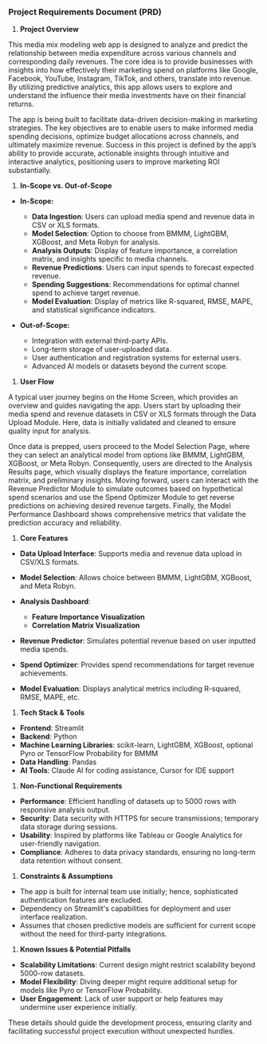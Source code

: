 ### Project Requirements Document (PRD)

1.  **Project Overview**

This media mix modeling web app is designed to analyze and predict the relationship between media expenditure across various channels and corresponding daily revenues. The core idea is to provide businesses with insights into how effectively their marketing spend on platforms like Google, Facebook, YouTube, Instagram, TikTok, and others, translate into revenue. By utilizing predictive analytics, this app allows users to explore and understand the influence their media investments have on their financial returns.

The app is being built to facilitate data-driven decision-making in marketing strategies. The key objectives are to enable users to make informed media spending decisions, optimize budget allocations across channels, and ultimately maximize revenue. Success in this project is defined by the app’s ability to provide accurate, actionable insights through intuitive and interactive analytics, positioning users to improve marketing ROI substantially.

1.  **In-Scope vs. Out-of-Scope**

*   **In-Scope:**

    *   **Data Ingestion**: Users can upload media spend and revenue data in CSV or XLS formats.
    *   **Model Selection**: Option to choose from BMMM, LightGBM, XGBoost, and Meta Robyn for analysis.
    *   **Analysis Outputs**: Display of feature importance, a correlation matrix, and insights specific to media channels.
    *   **Revenue Predictions**: Users can input spends to forecast expected revenue.
    *   **Spending Suggestions**: Recommendations for optimal channel spend to achieve target revenue.
    *   **Model Evaluation**: Display of metrics like R-squared, RMSE, MAPE, and statistical significance indicators.

*   **Out-of-Scope:**

    *   Integration with external third-party APIs.
    *   Long-term storage of user-uploaded data.
    *   User authentication and registration systems for external users.
    *   Advanced AI models or datasets beyond the current scope.

1.  **User Flow**

A typical user journey begins on the Home Screen, which provides an overview and guides navigating the app. Users start by uploading their media spend and revenue datasets in CSV or XLS formats through the Data Upload Module. Here, data is initially validated and cleaned to ensure quality input for analysis.

Once data is prepped, users proceed to the Model Selection Page, where they can select an analytical model from options like BMMM, LightGBM, XGBoost, or Meta Robyn. Consequently, users are directed to the Analysis Results page, which visually displays the feature importance, correlation matrix, and preliminary insights. Moving forward, users can interact with the Revenue Predictor Module to simulate outcomes based on hypothetical spend scenarios and use the Spend Optimizer Module to get reverse predictions on achieving desired revenue targets. Finally, the Model Performance Dashboard shows comprehensive metrics that validate the prediction accuracy and reliability.

1.  **Core Features**

*   **Data Upload Interface**: Supports media and revenue data upload in CSV/XLS formats.

*   **Model Selection**: Allows choice between BMMM, LightGBM, XGBoost, and Meta Robyn.

*   **Analysis Dashboard**:

    *   **Feature Importance Visualization**
    *   **Correlation Matrix Visualization**

*   **Revenue Predictor**: Simulates potential revenue based on user inputted media spends.

*   **Spend Optimizer**: Provides spend recommendations for target revenue achievements.

*   **Model Evaluation**: Displays analytical metrics including R-squared, RMSE, MAPE, etc.

1.  **Tech Stack & Tools**

*   **Frontend**: Streamlit
*   **Backend**: Python
*   **Machine Learning Libraries**: scikit-learn, LightGBM, XGBoost, optional Pyro or TensorFlow Probability for BMMM
*   **Data Handling**: Pandas
*   **AI Tools**: Claude AI for coding assistance, Cursor for IDE support

1.  **Non-Functional Requirements**

*   **Performance**: Efficient handling of datasets up to 5000 rows with responsive analysis output.
*   **Security**: Data security with HTTPS for secure transmissions; temporary data storage during sessions.
*   **Usability**: Inspired by platforms like Tableau or Google Analytics for user-friendly navigation.
*   **Compliance**: Adheres to data privacy standards, ensuring no long-term data retention without consent.

1.  **Constraints & Assumptions**

*   The app is built for internal team use initially; hence, sophisticated authentication features are excluded.
*   Dependency on Streamlit's capabilities for deployment and user interface realization.
*   Assumes that chosen predictive models are sufficient for current scope without the need for third-party integrations.

1.  **Known Issues & Potential Pitfalls**

*   **Scalability Limitations**: Current design might restrict scalability beyond 5000-row datasets.
*   **Model Flexibility**: Diving deeper might require additional setup for models like Pyro or TensorFlow Probability.
*   **User Engagement**: Lack of user support or help features may undermine user experience initially.

These details should guide the development process, ensuring clarity and facilitating successful project execution without unexpected hurdles.
